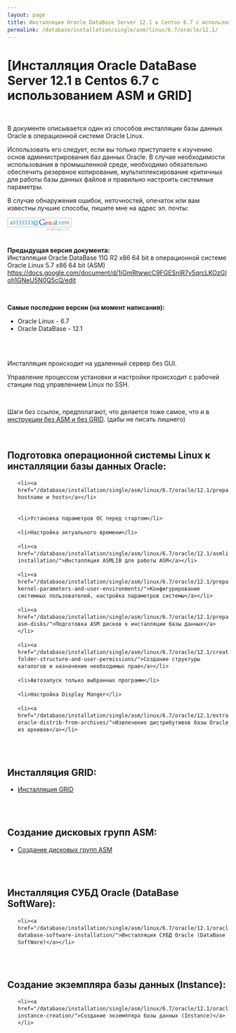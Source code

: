 ```yaml
---
layout: page
title: Инсталляция Oracle DataBase Server 12.1 в Centos 6.7 с использованием ASM и GRID
permalink: /database/installation/single/asm/linux/6.7/oracle/12.1/
---
```



# [Инсталляция Oracle DataBase Server 12.1 в Centos 6.7 с использованием ASM и GRID]


<br/>

В документе описывается один из способов инсталляции базы данных Oracle в операционной системе Oracle Linux.


Использовать его следует, если вы только приступаете к изучению основ администрирования баз данных Oracle. В случае необходимости использования в промышленной среде, необходимо обязательно обеспечить резервное копирование, мультиплексирование критичных для работы базы данных файлов и правильно настроить системные параметры.


В случае обнаружения ошибок, неточностей, опечаток или вам известны лучшие способы, пишите мне на адрес эл. почты:


<div>
	<img src="/img/a3333333mail.gif" alt="Marley" border="0">
</div>

<br/>

**Предыдущая версия документа:**  
Инсталляция Oracle DataBase 11G R2 x86 64 bit в операционной системе Oracle Linux 5.7 x86 64 bit (ASM)  
https://docs.google.com/document/d/1iGmRtwwcC9FGESnlR7v5qrcLKOzGIoh1GNeU5N0Q5cQ/edit


<br/>

<strong>Самые последние версии (на момент написания):</strong>

<ul>
	<li>Oracle Linux - 6.7</li>
	<li>Oracle DataBase - 12.1</li>
</ul>


<br/><br/>

Инсталляция происходит на удаленный сервер без GUI.

Управление процессом установки и настройки происходит с рабочей станции под управлением Linux по SSH.



<br/>

Шаги без ссылок, предполагают, что делается тоже самое, что и в <a href="/database/installation/single-instance/simple/linux/6.7/oracle/12.1/">инструкции без ASM и без GRID</a>. (дабы не писать лишнего)

<br/>

## Подготовка операционной системы Linux к инсталляции базы данных Oracle:


<ul>

	<li><a href="/database/installation/single/asm/linux/6.7/oracle/12.1/prepare/">Установка hostname и hosts</a></li>


	<li>Установка параметров ОС перед стартом</li>

	<li>Настройка актуального времени</li>

	<li><a href="/database/installation/single/asm/linux/6.7/oracle/12.1/asmlib-installation/">Инсталляция ASMLIB для работы ASM</a></li>

	<li><a href="/database/installation/single/asm/linux/6.7/oracle/12.1/prepare-kernel-parameters-and-user-environments/">Конфигурирование системных пользователей, настройка параметров системы</a></li>

	<li><a href="/database/installation/single/asm/linux/6.7/oracle/12.1/prepare-asm-disks/">Подготовка ASM дисков к инсталляции базы данных</a></li>

	<li><a href="/database/installation/single/asm/linux/6.7/oracle/12.1/create-folder-structure-and-user-permissions/">Создание структуры каталогов и назначение необходимых прав</a></li>

	<li>Автозапуск только выбранных программ</li>

	<li>Настройка Display Manger</li>

	<li><a href="/database/installation/single/asm/linux/6.7/oracle/12.1/extract-oracle-distrib-from-archives/">Извлечение дистрибутивов базы Oracle из архивов</a></li>

</ul>




<br/><br/>

<h2>Инсталляция GRID:</h2>

<ul>
	<li><a href="/database/installation/single/asm/linux/6.7/oracle/12.1/grid-installation/">Инсталляция GRID</a></li>

</ul>


<br/><br/>

<h2>Создание дисковых групп ASM:</h2>

<ul>
	<li><a href="/database/installation/single/asm/linux/6.7/oracle/12.1/asm-diskgroup-creation/">Создание дисковых групп ASM</a></li>

</ul>





<br/><br/>

<h2>Инсталляция СУБД Oracle (DataBase SoftWare):</h2>
<ul>

	<li><a href="/database/installation/single/asm/linux/6.7/oracle/12.1/oracle-database-software-installation/">Инсталляция СУБД Oracle (DataBase SoftWare)</a></li>

</ul>



<br/><br/>

<h2>Создание экземпляра базы данных (Instance):</h2>
<ul>

	<li><a href="/database/installation/single/asm/linux/6.7/oracle/12.1/oracle-instance-creation/">Создание экземпляра базы данных (Instance)</a></li>
</ul>
